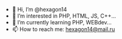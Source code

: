 - 👋 Hi, I’m @hexagon14
- 👀 I’m interested in PHP, HTML, JS, C++...
- 🌱 I’m currently learning PHP, WEBdev...
- 📫 How to reach me: hexagon14@mail.ru

